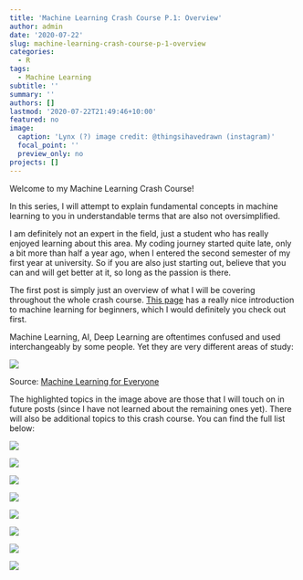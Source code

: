 ```yaml
---
title: 'Machine Learning Crash Course P.1: Overview'
author: admin
date: '2020-07-22'
slug: machine-learning-crash-course-p-1-overview
categories:
  - R
tags:
  - Machine Learning
subtitle: ''
summary: ''
authors: []
lastmod: '2020-07-22T21:49:46+10:00'
featured: no
image:
  caption: 'Lynx (?) image credit: @thingsihavedrawn (instagram)'
  focal_point: ''
  preview_only: no
projects: []
---
```


Welcome to my Machine Learning Crash Course! 

In this series, I will attempt to explain fundamental concepts in machine learning to you in understandable terms that are also not oversimplified. 

I am definitely not an expert in the field, just a student who has really enjoyed learning about this area. My coding journey started quite late, only a bit more than half a year ago, when I entered the second semester of my first year at university. So if you are also just starting out, believe that you can and will get better at it, so long as the passion is there. 

The first post is simply just an overview of what I will be covering throughout the whole crash course. [This page](https://vas3k.com/blog/machine_learning/) has a really nice introduction to machine learning for beginners, which I would definitely you check out first. 

Machine Learning, AI, Deep Learning are oftentimes confused and used interchangeably by some people. Yet they are very different areas of study: 

![](/post/2020-07-22-trial-2_files/ml-1-overview.png)

Source: [Machine Learning for Everyone](https://vas3k.com/blog/machine_learning/)

The highlighted topics in the image above are those that I will touch on in future posts (since I have not learned about the remaining ones yet). There will also be additional topics to this crash course. You can find the full list below: 

![](/ml-1/index_files/1.png)

![](/ml-1/index_files/2.png)

![](/ml-1/index_files/3.png)

![](/ml-1/index_files/4.png)

![](/ml-1/index_files/5.png)

![](/ml-1/index_files/6.png)

![](/ml-1/index_files/7.png)

![](/ml-1/index_files/8.png)




